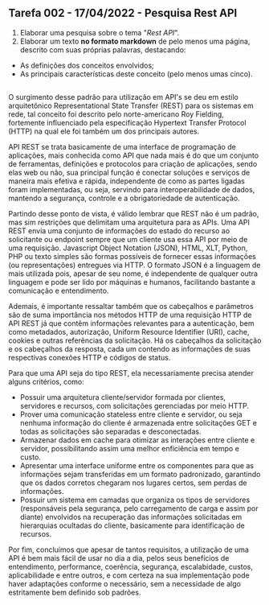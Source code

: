 ## Tarefa 002 - 17/04/2022 - Pesquisa Rest API

1. Elaborar uma pesquisa sobre o tema "_Rest API_".
2. Elaborar um texto **no formato markdown** de pelo menos uma página, descrito com suas próprias palavras, destacando:
* As definições dos conceitos envolvidos;
* As principais características deste conceito (pelo menos umas cinco).

##

O surgimento desse padrão para utilização em API's se deu em estilo arquitetônico Representational State Transfer (REST) para os sistemas em rede, tal conceito foi descrito pelo norte-americano Roy Fielding, fortemente influenciado pela especificação Hypertext Transfer Protocol (HTTP) na qual ele foi também um dos principais autores.

API REST se trata basicamente de uma interface de programação de aplicações, mais conhecida como API que nada mais é do que um conjunto de ferramentas, definições e protocolos para criação de aplicações, sendo elas web ou não, sua principal função é conectar soluções e serviços de maneira mais efetiva e rápida, independente de como as partes ligadas foram implementadas, ou seja, servindo para interoperabilidade de dados, mantendo a segurança, controle e a obrigatoriedade de autenticação.

Partindo desse ponto de vista, é válido lembrar que REST não é um padrão, mas sim restrições que delimitam uma arquitetura para as APIs. Uma API REST envia uma conjunto de informações do estado do recurso ao solicitante ou endpoint sempre que um cliente usa essa API por meio de uma requisição. Javascript Object Notation (JSON), HTML, XLT, Python, PHP ou texto simples são formas possíveis de fornecer essas informações (ou representações) entregues via HTTP. O formato JSON é a linguagem de mais utilizada pois, apesar de seu nome, é independente de qualquer outra linguagem e pode ser lido por máquinas e humanos, facilitando bastante a comunicação e entendimento.

Ademais, é importante ressaltar também que os cabeçalhos e parâmetros são de suma importância nos métodos HTTP de uma requisição HTTP de API REST já que contêm informações relevantes para a autenticação, bem como metadados, autorização, Uniform Resource Identifier (URI), cache, cookies e outras referências da solicitação. Há os cabeçalhos da solicitação e os cabeçalhos da resposta, cada um contendo as informações de suas respectivas conexões HTTP e códigos de status.

Para que uma API seja do tipo REST, ela necessariamente precisa atender alguns critérios, como:
- Possuir uma arquitetura cliente/servidor formada por clientes, servidores e recursos, com solicitações gerenciadas por meio HTTP.
- Prover uma comunicação stateless entre cliente e servidor, ou seja nenhuma informação do cliente é armazenada entre solicitações GET e todas as solicitações são separadas e desconectadas.
- Armazenar dados em cache para otimizar as interações entre cliente e servidor, possibilitando assim uma melhor enficiência em tempo e custo.
- Apresentar uma interface uniforme entre os componentes para que as informações sejam transferidas em um formato padronizado, garantindo que os dados corretos chegaram nos lugares certos, sem perdas de informações.
- Possuir um sistema em camadas que organiza os tipos de servidores (responsáveis pela segurança, pelo carregamento de carga e assim por diante) envolvidos na recuperação das informações solicitadas em hierarquias ocultadas do cliente, basicamente para identificação de recursos.

Por fim, concluímos que apesar de tantos requisitos, a utilização de uma API é bem mais fácil de usar no dia a dia, pelos seus benefícios de entendimento, performance, coerência, segurança, escalabidade, custos, aplicabilidade e entre outros, e com certeza na sua implementação pode haver adaptações conforme o necessário, sem a necessidade de algo estritamente bem definido sob padrões.

